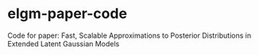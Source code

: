 # elgm-paper-code
Code for paper: Fast, Scalable Approximations to Posterior Distributions in Extended Latent Gaussian Models

